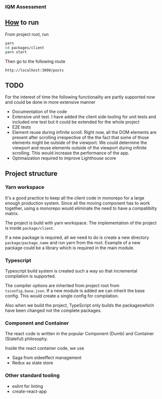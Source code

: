 ### IQM Assessment

## [How](How) to run

From project root, run
```bash
yarn
cd packages/client
yarn start
```

Then go to the following route
```text
http://localhost:3000/posts
```

## TODO

For the interest of time the following functionality are partly supported now and could be done in more extensive manner

- Documentation of the code
- Extensive unit test. I have added the client side tooling for unit tests and included one test but it could be extended for the whole project
- E2E tests
- Element reuse during infinite scroll. Right now, all the DOM elements are present after
scrolling irrespective of the the fact that some of those elements might be outside of the viewport. We could determine the viewport and reuse elements outside of the viewport during infinite scrolling. This would increase the performance of the app.
- Optimaization required to improve Lighthouse score

## Project structure

### Yarn workspace

It's a good practice to keep all the client code in monorepo for a large enough production system. Since all the moving component has to work together, using a monorepo would eliminate the need to have a compatibilty matrix.

The project is build with yarn workspace. The implementation of the project is inside `package/client`. 

If a new package is required, all we need to do is create a new directory `package/package_name` and run yarn from the root. Example of a new package could be a library which is required in the main module. 

### Typescript

Typescript build system is created such a way so that incremental compilation is supported. 

The compiler options are inherited from project root from `tsconfig.base.json`. If a new module is added we can inherit the base config. This would create a single config for compilation.

Also when we build the project, TypeScript only builds the packageswhich have been changed not the complete packages.

### Component and Container

The react code is written in the popular Component (Dumb) and Container (Stateful) philosophy.

Inside the react container code,  we use 
- Saga from sideeffect management
- Redux as state store

### Other standard tooling

- eslint for linting
- create-react-app
